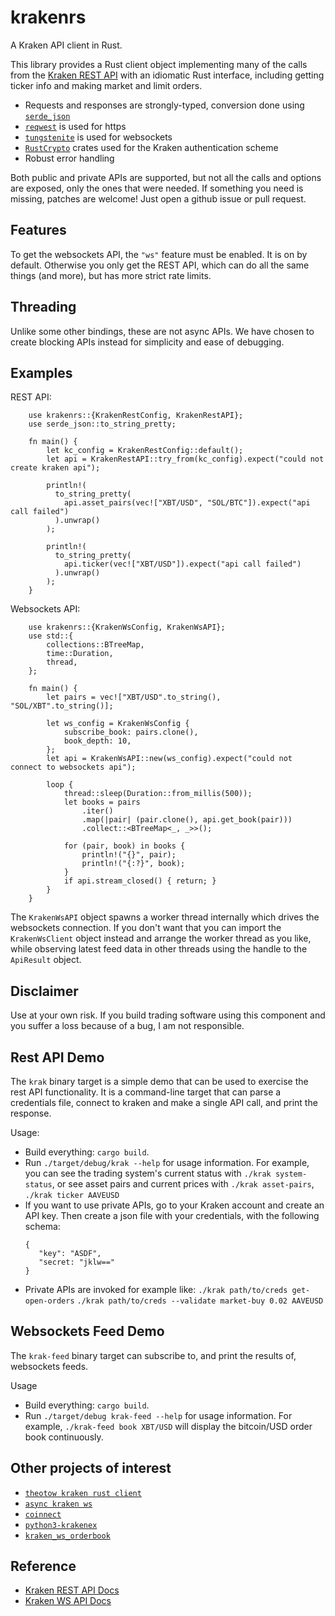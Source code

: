 krakenrs
========

A Kraken API client in Rust.

This library provides a Rust client object implementing many of the calls from the [Kraken REST API](https://docs.kraken.com/rest/)
with an idiomatic Rust interface, including getting ticker info and making market and limit orders.

- Requests and responses are strongly-typed, conversion done using [`serde_json`](https://docs.serde.rs/serde_json/)
- [`reqwest`](https://docs.rs/reqwest/0.11.0/reqwest/) is used for https
- [`tungstenite`](https://docs.rs/reqwest/0.16.0/tungstenite/) is used for websockets
- [`RustCrypto`](https://docs.rs/hmac/0.10.1/hmac/) crates used for the Kraken authentication scheme
- Robust error handling

Both public and private APIs are supported, but not all the calls and options are exposed, only the ones that were needed.
If something you need is missing, patches are welcome! Just open a github issue or pull request.

Features
--------

To get the websockets API, the `"ws"` feature must be enabled. It is on by default.
Otherwise you only get the REST API, which can do all the same things (and more), but has more strict rate limits.

Threading
---------

Unlike some other bindings, these are not async APIs. We have chosen to create blocking APIs
instead for simplicity and ease of debugging.

Examples
--------

REST API:

```
    use krakenrs::{KrakenRestConfig, KrakenRestAPI};
    use serde_json::to_string_pretty;

    fn main() {
        let kc_config = KrakenRestConfig::default();
        let api = KrakenRestAPI::try_from(kc_config).expect("could not create kraken api");

        println!(
          to_string_pretty(
            api.asset_pairs(vec!["XBT/USD", "SOL/BTC"]).expect("api call failed")
          ).unwrap()
        );

        println!(
          to_string_pretty(
            api.ticker(vec!["XBT/USD"]).expect("api call failed")
          ).unwrap()
        );
    }
```

Websockets API:

```
    use krakenrs::{KrakenWsConfig, KrakenWsAPI};
    use std::{
        collections::BTreeMap,
        time::Duration,
        thread,
    };

    fn main() {
        let pairs = vec!["XBT/USD".to_string(), "SOL/XBT".to_string()];

        let ws_config = KrakenWsConfig {
            subscribe_book: pairs.clone(),
            book_depth: 10,
        };
        let api = KrakenWsAPI::new(ws_config).expect("could not connect to websockets api");

        loop {
            thread::sleep(Duration::from_millis(500));
            let books = pairs
                .iter()
                .map(|pair| (pair.clone(), api.get_book(pair)))
                .collect::<BTreeMap<_, _>>();

            for (pair, book) in books {
                println!("{}", pair);
                println!("{:?}", book);
            }
            if api.stream_closed() { return; }
        }
    }
```

The `KrakenWsAPI` object spawns a worker thread internally which drives the websockets connection.
If you don't want that you can import the `KrakenWsClient` object instead and arrange the worker
thread as you like, while observing latest feed data in other threads using the handle to the `ApiResult` object.

Disclaimer
----------

Use at your own risk. If you build trading software using this component and you suffer a loss because of a bug, I am not responsible.

Rest API Demo
-------------

The `krak` binary target is a simple demo that can be used to exercise the rest API functionality.
It is a command-line target that can parse a credentials file, connect to kraken and make a single
API call, and print the response.

Usage:
- Build everything: `cargo build`.
- Run `./target/debug/krak --help` for usage information.
  For example, you can see the trading system's current status with
  `./krak system-status`, or see asset pairs and current prices with
  `./krak asset-pairs`, `./krak ticker AAVEUSD`
- If you want to use private APIs, go to your Kraken account and create an API key.
  Then create a json file with your credentials, with the following schema:
  ```
  {
     "key": "ASDF",
     "secret: "jklw=="
  }
  ```
- Private APIs are invoked for example like:
  `./krak path/to/creds get-open-orders`
  `./krak path/to/creds --validate market-buy 0.02 AAVEUSD`

Websockets Feed Demo
--------------------

The `krak-feed` binary target can subscribe to, and print the results of, websockets feeds.

Usage
- Build everything: `cargo build`.
- Run `./target/debug krak-feed --help` for usage information.
  For example, `./krak-feed book XBT/USD` will display the bitcoin/USD order book continuously.

Other projects of interest
--------------------------

- [`theotow kraken rust client`](https://github.com/theotow/kraken-rust-api-client)
- [`async kraken ws`](https://crates.io/crates/async_kraken_ws)
- [`coinnect`](https://github.com/hugues31/coinnect)
- [`python3-krakenex`](https://github.com/veox/python3-krakenex)
- [`kraken_ws_orderbook`](https://github.com/jurijbajzelj/kraken_ws_orderbook)

Reference
---------

- [Kraken REST API Docs](https://docs.kraken.com/rest/)
- [Kraken WS API Docs](https://docs.kraken.com/websockets/#overview)
